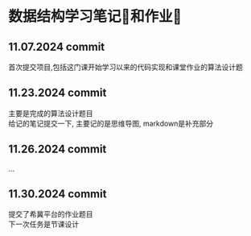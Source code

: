 # 数据结构学习笔记📖和作业🌈

## 11.07.2024 commit

  首次提交项目,包括这门课开始学习以来的代码实现和课堂作业的算法设计题

## 11.23.2024 commit

  主要是完成的算法设计题目\
  给记的笔记提交一下, 主要记的是思维导图, markdown是补充部分

## 11.26.2024 commit

  ...

## 11.30.2024 commit

  提交了希冀平台的作业题目\
  下一次任务是节课设计

